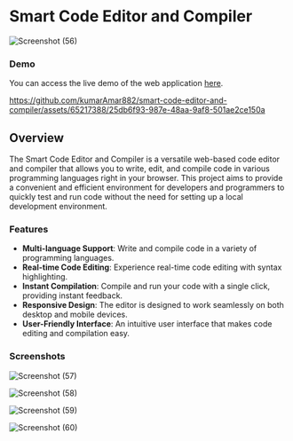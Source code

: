 # Smart Code Editor and Compiler

![Screenshot (56)](https://github.com/kumarAmar882/smart-code-editor-and-compiler/assets/65217388/6cac9451-89f9-47ed-8c05-fb03b348c977)

### Demo

You can access the live demo of the web application [here](https://online-ide-c80ed.web.app/).



https://github.com/kumarAmar882/smart-code-editor-and-compiler/assets/65217388/25db6f93-987e-48aa-9af8-501ae2ce150a



## Overview

The Smart Code Editor and Compiler is a versatile web-based code editor and compiler that allows you to write, edit, and compile code in various programming languages right in your browser. This project aims 
to provide a convenient and efficient environment for developers and programmers to quickly test and run code without the need for setting up a local development environment.

### Features

- **Multi-language Support**: Write and compile code in a variety of programming languages.
- **Real-time Code Editing**: Experience real-time code editing with syntax highlighting.
- **Instant Compilation**: Compile and run your code with a single click, providing instant feedback.
- **Responsive Design**: The editor is designed to work seamlessly on both desktop and mobile devices.
- **User-Friendly Interface**: An intuitive user interface that makes code editing and compilation easy.



### Screenshots

![Screenshot (57)](https://github.com/kumarAmar882/smart-code-editor-and-compiler/assets/65217388/54c99427-6c9e-4fe7-802f-55cd2599b367)


![Screenshot (58)](https://github.com/kumarAmar882/smart-code-editor-and-compiler/assets/65217388/297ff5fa-eb6a-4ab6-a06c-3c8bda45b565)


![Screenshot (59)](https://github.com/kumarAmar882/smart-code-editor-and-compiler/assets/65217388/279ce436-8bfd-47e5-b059-a3262bd749d5)


![Screenshot (60)](https://github.com/kumarAmar882/smart-code-editor-and-compiler/assets/65217388/3fd84d4c-7f95-4990-b91f-91609a559598)

